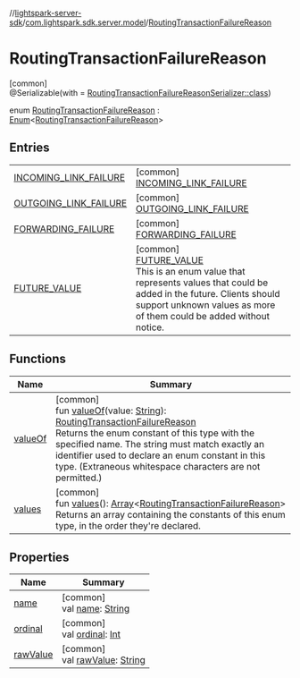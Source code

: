 //[lightspark-server-sdk](../../../index.md)/[com.lightspark.sdk.server.model](../index.md)/[RoutingTransactionFailureReason](index.md)

# RoutingTransactionFailureReason

[common]\
@Serializable(with = [RoutingTransactionFailureReasonSerializer::class](../-routing-transaction-failure-reason-serializer/index.md))

enum [RoutingTransactionFailureReason](index.md) : [Enum](https://kotlinlang.org/api/latest/jvm/stdlib/kotlin/-enum/index.html)&lt;[RoutingTransactionFailureReason](index.md)&gt;

## Entries

| | |
|---|---|
| [INCOMING_LINK_FAILURE](-i-n-c-o-m-i-n-g_-l-i-n-k_-f-a-i-l-u-r-e/index.md) | [common]<br>[INCOMING_LINK_FAILURE](-i-n-c-o-m-i-n-g_-l-i-n-k_-f-a-i-l-u-r-e/index.md) |
| [OUTGOING_LINK_FAILURE](-o-u-t-g-o-i-n-g_-l-i-n-k_-f-a-i-l-u-r-e/index.md) | [common]<br>[OUTGOING_LINK_FAILURE](-o-u-t-g-o-i-n-g_-l-i-n-k_-f-a-i-l-u-r-e/index.md) |
| [FORWARDING_FAILURE](-f-o-r-w-a-r-d-i-n-g_-f-a-i-l-u-r-e/index.md) | [common]<br>[FORWARDING_FAILURE](-f-o-r-w-a-r-d-i-n-g_-f-a-i-l-u-r-e/index.md) |
| [FUTURE_VALUE](-f-u-t-u-r-e_-v-a-l-u-e/index.md) | [common]<br>[FUTURE_VALUE](-f-u-t-u-r-e_-v-a-l-u-e/index.md)<br>This is an enum value that represents values that could be added in the future. Clients should support unknown values as more of them could be added without notice. |

## Functions

| Name | Summary |
|---|---|
| [valueOf](value-of.md) | [common]<br>fun [valueOf](value-of.md)(value: [String](https://kotlinlang.org/api/latest/jvm/stdlib/kotlin/-string/index.html)): [RoutingTransactionFailureReason](index.md)<br>Returns the enum constant of this type with the specified name. The string must match exactly an identifier used to declare an enum constant in this type. (Extraneous whitespace characters are not permitted.) |
| [values](values.md) | [common]<br>fun [values](values.md)(): [Array](https://kotlinlang.org/api/latest/jvm/stdlib/kotlin/-array/index.html)&lt;[RoutingTransactionFailureReason](index.md)&gt;<br>Returns an array containing the constants of this enum type, in the order they're declared. |

## Properties

| Name | Summary |
|---|---|
| [name](../-withdrawal-request-status/-f-u-t-u-r-e_-v-a-l-u-e/index.md#-372974862%2FProperties%2F-1086033721) | [common]<br>val [name](../-withdrawal-request-status/-f-u-t-u-r-e_-v-a-l-u-e/index.md#-372974862%2FProperties%2F-1086033721): [String](https://kotlinlang.org/api/latest/jvm/stdlib/kotlin/-string/index.html) |
| [ordinal](../-withdrawal-request-status/-f-u-t-u-r-e_-v-a-l-u-e/index.md#-739389684%2FProperties%2F-1086033721) | [common]<br>val [ordinal](../-withdrawal-request-status/-f-u-t-u-r-e_-v-a-l-u-e/index.md#-739389684%2FProperties%2F-1086033721): [Int](https://kotlinlang.org/api/latest/jvm/stdlib/kotlin/-int/index.html) |
| [rawValue](raw-value.md) | [common]<br>val [rawValue](raw-value.md): [String](https://kotlinlang.org/api/latest/jvm/stdlib/kotlin/-string/index.html) |
